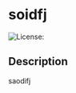 # soidfj
![License:](https://img.shields.io/badge/License-APACHE_2.0-yellow.svg)

## Description

saodifj

